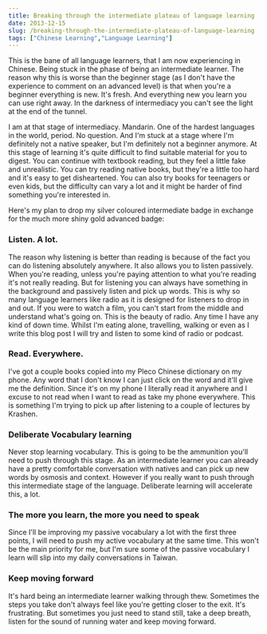 ```yaml
---
title: Breaking through the intermediate plateau of language learning
date: 2013-12-15
slug: /breaking-through-the-intermediate-plateau-of-language-learning
tags: ["Chinese Learning","Language Learning"]
---
```


This is the bane of all language learners, that I am now experiencing in Chinese. Being stuck in the phase of being an intermediate learner. The reason why this is worse than the beginner stage (as I don't have the experience to comment on an advanced level) is that when you're a beginner everything is new. It's fresh. And everything new you learn you can use right away. In the darkness of intermediacy you can't see the light at the end of the tunnel.

I am at that stage of intermediacy. Mandarin. One of the hardest languages in the world, period. No question. And I'm stuck at a stage where I'm definitely not a native speaker, but I'm definitely not a beginner anymore. At this stage of learning it's quite difficult to find suitable material for you to digest. You can continue with textbook reading, but they feel a little fake and unrealistic. You can try reading native books, but they're a little too hard and it's easy to get disheartened. You can also try books for teenagers or even kids, but the difficulty can vary a lot and it might be harder of find something you're interested in.

Here's my plan to drop my silver coloured intermediate badge in exchange for the much more shiny gold advanced badge:

### Listen. A lot.

The reason why listening is better than reading is because of the fact you can do listening absolutely anywhere. It also allows you to listen passively. When you're reading, unless you're paying attention to what you're reading it's not really reading. But for listening you can always have something in the background and passively listen and pick up words. This is why so many language learners like radio as it is designed for listeners to drop in and out. If you were to watch a film, you can't start from the middle and understand what's going on. This is the beauty of radio. Any time I have any kind of down time. Whilst I'm eating alone, travelling, walking or even as I write this blog post I will try and listen to some kind of radio or podcast.

### Read. Everywhere.

I've got a couple books copied into my Pleco Chinese dictionary on my phone. Any word that I don't know I can just click on the word and it'll give me the definition. Since it's on my phone I literally read it anywhere and I excuse to not read when I want to read as take my phone everywhere. This is something I'm trying to pick up after listening to a couple of lectures by Krashen.

### Deliberate Vocabulary learning

Never stop learning vocabulary. This is going to be the ammunition you'll need to push through this stage. As an intermediate learner you can already have a pretty comfortable conversation with natives and can pick up new words by osmosis and context. However if you really want to push through this intermediate stage of the language. Deliberate learning will accelerate this, a lot.

### The more you learn, the more you need to speak

Since I'll be improving my passive vocabulary a lot with the first three points, I will need to push my active vocabulary at the same time. This won't be the main priority for me, but I'm sure some of the passive vocabulary I learn will slip into my daily conversations in Taiwan.

### Keep moving forward

It's hard being an intermediate learner walking through thew. Sometimes the steps you take don't always feel like you're getting closer to the exit. It's frustrating. But sometimes you just need to stand still, take a deep breath, listen for the sound of running water and keep moving forward.